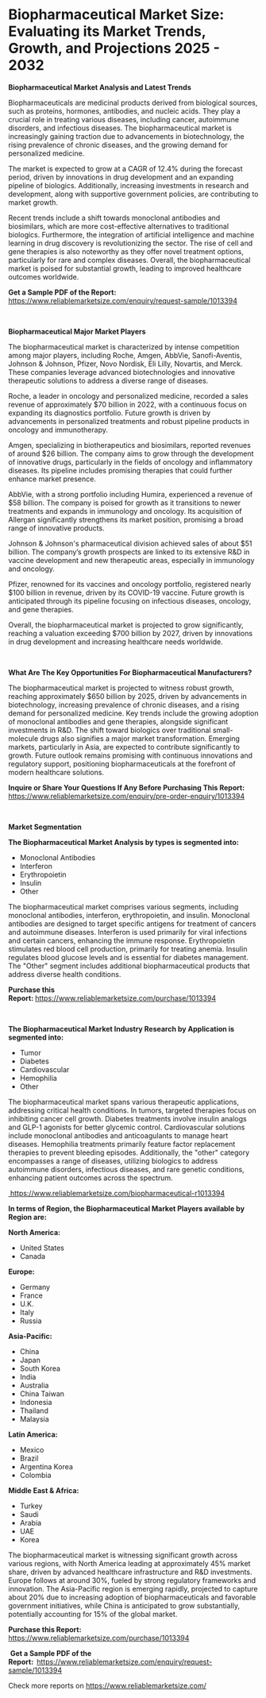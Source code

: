 <p><h1>Biopharmaceutical Market Size: Evaluating its Market Trends, Growth, and Projections 2025 - 2032</h1></p><p><strong>Biopharmaceutical Market Analysis and Latest Trends</strong></p>
<p><p>Biopharmaceuticals are medicinal products derived from biological sources, such as proteins, hormones, antibodies, and nucleic acids. They play a crucial role in treating various diseases, including cancer, autoimmune disorders, and infectious diseases. The biopharmaceutical market is increasingly gaining traction due to advancements in biotechnology, the rising prevalence of chronic diseases, and the growing demand for personalized medicine. </p><p>The market is expected to grow at a CAGR of 12.4% during the forecast period, driven by innovations in drug development and an expanding pipeline of biologics. Additionally, increasing investments in research and development, along with supportive government policies, are contributing to market growth. </p><p>Recent trends include a shift towards monoclonal antibodies and biosimilars, which are more cost-effective alternatives to traditional biologics. Furthermore, the integration of artificial intelligence and machine learning in drug discovery is revolutionizing the sector. The rise of cell and gene therapies is also noteworthy as they offer novel treatment options, particularly for rare and complex diseases. Overall, the biopharmaceutical market is poised for substantial growth, leading to improved healthcare outcomes worldwide.</p></p>
<p><strong>Get a Sample PDF of the Report:&nbsp;</strong> <a href="https://www.reliablemarketsize.com/enquiry/request-sample/1013394?utm_campaign=2248&utm_medium=2&utm_source=Github&utm_content=ia&utm_term=06032025&utm_id=biopharmaceutical">https://www.reliablemarketsize.com/enquiry/request-sample/1013394</a></p>
<p>&nbsp;</p>
<p><strong>Biopharmaceutical Major Market Players</strong></p>
<p><p>The biopharmaceutical market is characterized by intense competition among major players, including Roche, Amgen, AbbVie, Sanofi-Aventis, Johnson & Johnson, Pfizer, Novo Nordisk, Eli Lilly, Novartis, and Merck. These companies leverage advanced biotechnologies and innovative therapeutic solutions to address a diverse range of diseases.</p><p>Roche, a leader in oncology and personalized medicine, recorded a sales revenue of approximately $70 billion in 2022, with a continuous focus on expanding its diagnostics portfolio. Future growth is driven by advancements in personalized treatments and robust pipeline products in oncology and immunotherapy.</p><p>Amgen, specializing in biotherapeutics and biosimilars, reported revenues of around $26 billion. The company aims to grow through the development of innovative drugs, particularly in the fields of oncology and inflammatory diseases. Its pipeline includes promising therapies that could further enhance market presence.</p><p>AbbVie, with a strong portfolio including Humira, experienced a revenue of $58 billion. The company is poised for growth as it transitions to newer treatments and expands in immunology and oncology. Its acquisition of Allergan significantly strengthens its market position, promising a broad range of innovative products.</p><p>Johnson & Johnson's pharmaceutical division achieved sales of about $51 billion. The company’s growth prospects are linked to its extensive R&D in vaccine development and new therapeutic areas, especially in immunology and oncology.</p><p>Pfizer, renowned for its vaccines and oncology portfolio, registered nearly $100 billion in revenue, driven by its COVID-19 vaccine. Future growth is anticipated through its pipeline focusing on infectious diseases, oncology, and gene therapies.</p><p>Overall, the biopharmaceutical market is projected to grow significantly, reaching a valuation exceeding $700 billion by 2027, driven by innovations in drug development and increasing healthcare needs worldwide.</p></p>
<p>&nbsp;</p>
<p><strong>What Are The Key Opportunities For Biopharmaceutical Manufacturers?</strong></p>
<p><p>The biopharmaceutical market is projected to witness robust growth, reaching approximately $650 billion by 2025, driven by advancements in biotechnology, increasing prevalence of chronic diseases, and a rising demand for personalized medicine. Key trends include the growing adoption of monoclonal antibodies and gene therapies, alongside significant investments in R&D. The shift toward biologics over traditional small-molecule drugs also signifies a major market transformation. Emerging markets, particularly in Asia, are expected to contribute significantly to growth. Future outlook remains promising with continuous innovations and regulatory support, positioning biopharmaceuticals at the forefront of modern healthcare solutions.</p></p>
<p><strong>Inquire or Share Your Questions If Any Before Purchasing This Report:</strong> <a href="https://www.reliablemarketsize.com/enquiry/pre-order-enquiry/1013394?utm_campaign=2248&utm_medium=2&utm_source=Github&utm_content=ia&utm_term=06032025&utm_id=biopharmaceutical">https://www.reliablemarketsize.com/enquiry/pre-order-enquiry/1013394</a></p>
<p>&nbsp;</p>
<p><strong>Market Segmentation</strong></p>
<p><strong>The Biopharmaceutical Market Analysis by types is segmented into:</strong></p>
<p><ul><li>Monoclonal Antibodies</li><li>Interferon</li><li>Erythropoietin</li><li>Insulin</li><li>Other</li></ul></p>
<p><p>The biopharmaceutical market comprises various segments, including monoclonal antibodies, interferon, erythropoietin, and insulin. Monoclonal antibodies are designed to target specific antigens for treatment of cancers and autoimmune diseases. Interferon is used primarily for viral infections and certain cancers, enhancing the immune response. Erythropoietin stimulates red blood cell production, primarily for treating anemia. Insulin regulates blood glucose levels and is essential for diabetes management. The "Other" segment includes additional biopharmaceutical products that address diverse health conditions.</p></p>
<p><strong>Purchase this Report:&nbsp;</strong><a href="https://www.reliablemarketsize.com/purchase/1013394?utm_campaign=2248&utm_medium=2&utm_source=Github&utm_content=ia&utm_term=06032025&utm_id=biopharmaceutical">https://www.reliablemarketsize.com/purchase/1013394</a></p>
<p>&nbsp;</p>
<p><strong>The Biopharmaceutical Market Industry Research by Application is segmented into:</strong></p>
<p><ul><li>Tumor</li><li>Diabetes</li><li>Cardiovascular</li><li>Hemophilia</li><li>Other</li></ul></p>
<p><p>The biopharmaceutical market spans various therapeutic applications, addressing critical health conditions. In tumors, targeted therapies focus on inhibiting cancer cell growth. Diabetes treatments involve insulin analogs and GLP-1 agonists for better glycemic control. Cardiovascular solutions include monoclonal antibodies and anticoagulants to manage heart diseases. Hemophilia treatments primarily feature factor replacement therapies to prevent bleeding episodes. Additionally, the "other" category encompasses a range of diseases, utilizing biologics to address autoimmune disorders, infectious diseases, and rare genetic conditions, enhancing patient outcomes across the spectrum.</p></p>
<p><a href="https://www.reliablemarketsize.com/biopharmaceutical-r1013394?utm_campaign=2248&utm_medium=2&utm_source=Github&utm_content=ia&utm_term=06032025&utm_id=biopharmaceutical">&nbsp;https://www.reliablemarketsize.com/biopharmaceutical-r1013394</a></p>
<p><strong>In terms of Region, the Biopharmaceutical Market Players available by Region are:</strong></p>
<p>
    <p> <strong> North America: </strong>
        <ul>
            <li>United States</li>
            <li>Canada</li>
        </ul>
        </p> 
    <p> <strong> Europe: </strong>
        <ul>
            <li>Germany</li>
            <li>France</li>
            <li>U.K.</li>
            <li>Italy</li>
            <li>Russia</li>
        </ul>
        </p> 
    <p> <strong> Asia-Pacific: </strong>
        <ul>
            <li>China</li>
            <li>Japan</li>
            <li>South Korea</li>
            <li>India</li>
            <li>Australia</li>
            <li>China Taiwan</li>
            <li>Indonesia</li>
            <li>Thailand</li>
            <li>Malaysia</li>
        </ul>
        </p> 
    <p> <strong> Latin America: </strong>
        <ul>
            <li>Mexico</li>
            <li>Brazil</li>
            <li>Argentina Korea</li>
            <li>Colombia</li>
        </ul>
        </p> 
    <p> <strong> Middle East & Africa: </strong>
        <ul>
            <li>Turkey</li>
            <li>Saudi</li>
            <li>Arabia</li>
            <li>UAE</li>
            <li>Korea</li>
        </ul>
    </p>
    </p>
<p><p>The biopharmaceutical market is witnessing significant growth across various regions, with North America leading at approximately 45% market share, driven by advanced healthcare infrastructure and R&D investments. Europe follows at around 30%, fueled by strong regulatory frameworks and innovation. The Asia-Pacific region is emerging rapidly, projected to capture about 20% due to increasing adoption of biopharmaceuticals and favorable government initiatives, while China is anticipated to grow substantially, potentially accounting for 15% of the global market.</p></p>
<p><strong>Purchase this Report: </strong><a href="https://www.reliablemarketsize.com/purchase/1013394?utm_campaign=2248&utm_medium=2&utm_source=Github&utm_content=ia&utm_term=06032025&utm_id=biopharmaceutical">https://www.reliablemarketsize.com/purchase/1013394</a></p>
<p>&nbsp;<strong>Get a Sample PDF of the Report:&nbsp;&nbsp;</strong><a href="https://www.reliablemarketsize.com/enquiry/request-sample/1013394?utm_campaign=2248&utm_medium=2&utm_source=Github&utm_content=ia&utm_term=06032025&utm_id=biopharmaceutical">https://www.reliablemarketsize.com/enquiry/request-sample/1013394</a></p>
<p><strong></strong></p>
<p>Check more reports on <a href="https://www.reliablemarketsize.com/?utm_campaign=2248&utm_medium=2&utm_source=Github&utm_content=ia&utm_term=06032025&utm_id=biopharmaceutical">https://www.reliablemarketsize.com/</a></p>